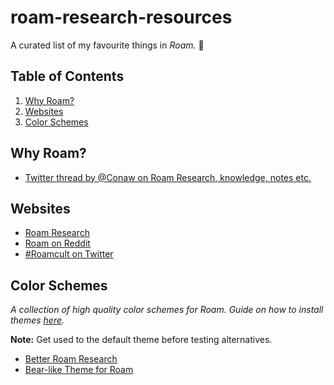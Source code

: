 # roam-research-resources

A curated list of my favourite things in _Roam._ 🌟

## Table of Contents

1.  [Why Roam?](#why-roam)
2.  [Websites](#websites)
3.  [Color Schemes](#color-schemes)


## Why Roam?

* [Twitter thread by @Conaw on Roam Research, knowledge, notes etc.](https://twitter.com/Conaw/status/1198399750032232449)

## Websites

* [Roam Research](https://roamresearch.com/)
* [Roam on Reddit](https://www.reddit.com/r/RoamResearch/)
* [#Roamcult on Twitter](https://twitter.com/search?q=roamcult)

## Color Schemes

_A collection of high quality color schemes for Roam. Guide on how to install
themes [here](https://nesslabs.com/roam-research-themes-custom-styling-css)._

**Note:** Get used to the default theme before testing alternatives.

* [Better Roam Research](https://github.com/linuz90/better-roam-research)
* [Bear-like Theme for Roam](https://github.com/apg-dev/roam-theme-bear)
